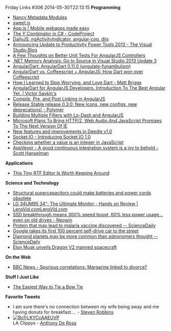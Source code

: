 Friday Links #306
2014-05-30T22:13:15
**Programming**

  * [Nancy Metadata Modules](http://liddellj.com/nancy-metadata-modules/)
  * [sweet.js](http://sweetjs.org/)
  * [App.js | Mobile webapps made easy](http://code.kik.com/app/2/?utm_source=javascriptweekly&utm_medium=email)
  * [The Y Combinator in C# - CodeProject](http://www.codeproject.com/Articles/779013/The-Y-Combinator-in-Csharp)
  * [DailyJS: ngActivityIndicator, angular-cog, dijs](http://dailyjs.com/2014/05/26/angular-roundup/?utm_source=feedburner&utm_medium=feed&utm_campaign=Feed%3A+dailyjs+(DailyJS))
  * [Announcing Update to Productivity Power Tools 2013 - The Visual Studio Blog ](http://blogs.msdn.com/b/visualstudio/archive/2014/05/23/announcing-update-to-productivity-power-tools-2013.aspx)
  * [A Few Thoughts on Better Unit Tests For AngularJS Controllers](http://odetocode.com/blogs/scott/archive/2014/05/15/a-few-thoughts-on-better-unit-tests-for-angularjs-controllers.aspx)
  * [.NET Memory Analysis: Go to Source in Visual Studio 2013 Update 3 ](http://blogs.msdn.com/b/visualstudioalm/archive/2014/05/23/net-memory-analysis-go-to-source.aspx)
  * [AngularDart: AngularDart 0.11.0 (ungulate-funambulism)](http://blog.angulardart.org/2014/05/angulardart-0110-ungulate-funambulism.html?utm_source=ng-newsletter&utm_campaign=c31baf80fe-AngularJS_Newsletter_5_20_145_20_2014&utm_medium=email&utm_term=0_fa61364f13-c31baf80fe-88880093)
  * [AngularDart vs. Coffeescript + AngularJS: How Dart won over Coffeescript ](http://chadoh.com/angulardart-vs-coffeescript-angularjs-how-dart-won-over-coffeescript-halfway-through-the-game?utm_source=ng-newsletter&utm_campaign=c31baf80fe-AngularJS_Newsletter_5_20_145_20_2014&utm_medium=email&utm_term=0_fa61364f13-c31baf80fe-88880093)
  * [How I Learned to Stop Worrying, and Love Dart - Matt Briggs](http://mattbriggs.net/blog/2014/03/10/how-i-learned-to-stop-worrying/?utm_source=ng-newsletter&utm_campaign=c31baf80fe-AngularJS_Newsletter_5_20_145_20_2014&utm_medium=email&utm_term=0_fa61364f13-c31baf80fe-88880093)
  * [AngularDart for AngularJS Developers. Introduction To The Best Angular Yet. | Victor Savkin's](http://victorsavkin.com/post/86909839576/angulardart-for-angularjs-developers-introduction-to?utm_source=ng-newsletter&utm_campaign=c31baf80fe-AngularJS_Newsletter_5_20_145_20_2014&utm_medium=email&utm_term=0_fa61364f13-c31baf80fe-88880093)
  * [Compile, Pre, and Post Linking in AngularJS](http://odetocode.com/blogs/scott/archive/2014/05/28/compile-pre-and-post-linking-in-angularjs.aspx)
  * [Release Stable release 0.3.0: New Icons, new configs, new deprecations! - Polymer](https://github.com/Polymer/polymer/releases/tag/0.3.0)
  * [Building Multiple Filters with Lo-Dash and AngularJS](http://odetocode.com/blogs/scott/archive/2014/05/29/building-multiple-filters-with-lo-dash-and-angularjs.aspx)
  * [Microsoft Plans To Bring HTTP/2, Web Audio And JavaScript Promises To The Next Version Of IE](http://techcrunch.com/2014/05/28/microsoft-plans-to-bring-http2-web-audio-and-javascript-promises-to-the-next-version-of-ie/?ncid=rss&utm_source=feedburner&utm_medium=feed&utm_campaign=Feed%3A+Techcrunch+%28TechCrunch%29)
  * [New features and improvements in Deedle v1.0](http://tomasp.net/blog/2014/deedle-v1/)
  * [Socket.IO - Introducing Socket.IO 1.0](http://socket.io/blog/introducing-socket-io-1-0/?utm_source=javascriptweekly&utm_medium=email)
  * [Checking whether a value is an integer in JavaScript](http://www.2ality.com/2014/05/is-integer.html?utm_source=javascriptweekly&utm_medium=email)
  * [AppVeyor - A good continuous integration system is a joy to behold - Scott Hanselman](http://www.hanselman.com/blog/AppVeyorAGoodContinuousIntegrationSystemIsAJoyToBehold.aspx)

**Applications**

  * [This Tiny RTF Editor Is Worth Keeping Around](http://www.techsupportalert.com/content/tiny-rtf-editor-worth-keeping-around.htm?utm_source=feedburner&utm_medium=feed&utm_campaign=Feed%3A+gizmosbest+%28Gizmo%27s+Best-ever+Freeware%29)

**Science and Technology**

  * [Structural supercapacitors could make batteries and power cords obsolete](http://www.gizmag.com/structural-supercapacitors-batteries-obsolete/32246/)
  * [LG 34UM95 34": The Ultimate Monitor - Hands on Review | LensVid.comLensVid.com](http://lensvid.com/gear/lg-34um95-34-the-ultimate-monitor-hands-on-review/)
  * [SSD breakthrough means 300% speed boost, 60% less power usage... even on old drives - Neowin](http://www.neowin.net/news/ssd-breakthrough-means-300-speed-boost-60-less-power-usage-even-on-old-drives)
  * [Protein that may lead to malaria vaccine discovered -- ScienceDaily](http://www.sciencedaily.com/releases/2014/05/140522141424.htm)
  * [Google takes its first 100 percent self-drive car to the street](http://www.gizmag.com/google-self-driving-car/32278/)
  * [Diamond planets may be more common than astronomers thought -- ScienceDaily](http://www.sciencedaily.com/releases/2014/05/140527220554.htm)
  * [Elon Musk unveils Dragon V2 manned spacecraft](http://www.gizmag.com/dragon-v2-manned-spacecraft/32274/)

**On the Web**

  * [BBC News - Spurious correlations: Margarine linked to divorce?](http://m.bbc.com/news/magazine-27537142)

**Stuff I Just Like**

  * [The Easiest Way to Tie a Bow Tie](http://lifehacker.com/the-easiest-way-to-tie-a-bow-tie-1583523991)

**Favorite Tweets**

  * I am sure there's no connection between my wife being away and me having donuts for breakfast.... - [Steven Robbins](https://twitter.com/Grumpydev/status/470102854074912768)
  * [![Bo1rLKYCcAAEUVP](http://mike-ward.net/content/images/blog/Windows-Live-Writer/Friday-Links-306_FCC2/Bo1rLKYCcAAEUVP_thumb.png)](http://mike-ward.net/content/images/blog/Windows-Live-Writer/Friday-Links-306_FCC2/Bo1rLKYCcAAEUVP_2.png)  
LA Clippys - [Anthony De Rosa](https://twitter.com/AntDeRosa/status/472151375770447872)  
  

